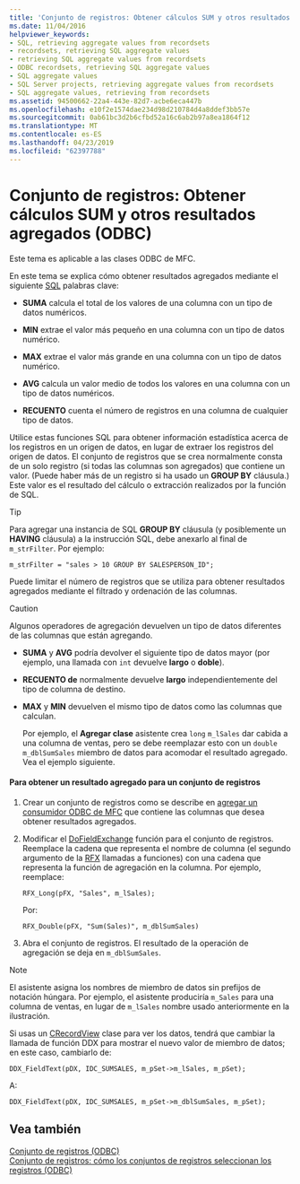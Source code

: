 ```yaml
---
title: 'Conjunto de registros: Obtener cálculos SUM y otros resultados agregados (ODBC)'
ms.date: 11/04/2016
helpviewer_keywords:
- SQL, retrieving aggregate values from recordsets
- recordsets, retrieving SQL aggregate values
- retrieving SQL aggregate values from recordsets
- ODBC recordsets, retrieving SQL aggregate values
- SQL aggregate values
- SQL Server projects, retrieving aggregate values from recordsets
- SQL aggregate values, retrieving from recordsets
ms.assetid: 94500662-22a4-443e-82d7-acbe6eca447b
ms.openlocfilehash: e10f2e1574dae234d98d210784d4a8ddef3bb57e
ms.sourcegitcommit: 0ab61bc3d2b6cfbd52a16c6ab2b97a8ea1864f12
ms.translationtype: MT
ms.contentlocale: es-ES
ms.lasthandoff: 04/23/2019
ms.locfileid: "62397788"
---
```

# <a name="recordset-obtaining-sums-and-other-aggregate-results-odbc"></a>Conjunto de registros: Obtener cálculos SUM y otros resultados agregados (ODBC)

Este tema es aplicable a las clases ODBC de MFC.

En este tema se explica cómo obtener resultados agregados mediante el siguiente [SQL](../../data/odbc/sql.md) palabras clave:

- **SUMA** calcula el total de los valores de una columna con un tipo de datos numéricos.

- **MIN** extrae el valor más pequeño en una columna con un tipo de datos numérico.

- **MAX** extrae el valor más grande en una columna con un tipo de datos numérico.

- **AVG** calcula un valor medio de todos los valores en una columna con un tipo de datos numéricos.

- **RECUENTO** cuenta el número de registros en una columna de cualquier tipo de datos.

Utilice estas funciones SQL para obtener información estadística acerca de los registros en un origen de datos, en lugar de extraer los registros del origen de datos. El conjunto de registros que se crea normalmente consta de un solo registro (si todas las columnas son agregados) que contiene un valor. (Puede haber más de un registro si ha usado un **GROUP BY** cláusula.) Este valor es el resultado del cálculo o extracción realizados por la función de SQL.

> [!TIP]
>  Para agregar una instancia de SQL **GROUP BY** cláusula (y posiblemente un **HAVING** cláusula) a la instrucción SQL, debe anexarlo al final de `m_strFilter`. Por ejemplo:

```
m_strFilter = "sales > 10 GROUP BY SALESPERSON_ID";
```

Puede limitar el número de registros que se utiliza para obtener resultados agregados mediante el filtrado y ordenación de las columnas.

> [!CAUTION]
>  Algunos operadores de agregación devuelven un tipo de datos diferentes de las columnas que están agregando.

- **SUMA** y **AVG** podría devolver el siguiente tipo de datos mayor (por ejemplo, una llamada con `int` devuelve **largo** o **doble**).

- **RECUENTO de** normalmente devuelve **largo** independientemente del tipo de columna de destino.

- **MAX** y **MIN** devuelven el mismo tipo de datos como las columnas que calculan.

     Por ejemplo, el **Agregar clase** asistente crea `long` `m_lSales` dar cabida a una columna de ventas, pero se debe reemplazar esto con un `double m_dblSumSales` miembro de datos para acomodar el resultado agregado. Vea el ejemplo siguiente.

#### <a name="to-obtain-an-aggregate-result-for-a-recordset"></a>Para obtener un resultado agregado para un conjunto de registros

1. Crear un conjunto de registros como se describe en [agregar un consumidor ODBC de MFC](../../mfc/reference/adding-an-mfc-odbc-consumer.md) que contiene las columnas que desea obtener resultados agregados.

1. Modificar el [DoFieldExchange](../../mfc/reference/crecordset-class.md#dofieldexchange) función para el conjunto de registros. Reemplace la cadena que representa el nombre de columna (el segundo argumento de la [RFX](../../data/odbc/record-field-exchange-using-rfx.md) llamadas a funciones) con una cadena que representa la función de agregación en la columna. Por ejemplo, reemplace:

    ```
    RFX_Long(pFX, "Sales", m_lSales);
    ```

     Por:

    ```
    RFX_Double(pFX, "Sum(Sales)", m_dblSumSales)
    ```

1. Abra el conjunto de registros. El resultado de la operación de agregación se deja en `m_dblSumSales`.

> [!NOTE]
>  El asistente asigna los nombres de miembro de datos sin prefijos de notación húngara. Por ejemplo, el asistente produciría `m_Sales` para una columna de ventas, en lugar de `m_lSales` nombre usado anteriormente en la ilustración.

Si usas un [CRecordView](../../mfc/reference/crecordview-class.md) clase para ver los datos, tendrá que cambiar la llamada de función DDX para mostrar el nuevo valor de miembro de datos; en este caso, cambiarlo de:

```
DDX_FieldText(pDX, IDC_SUMSALES, m_pSet->m_lSales, m_pSet);
```

A:

```
DDX_FieldText(pDX, IDC_SUMSALES, m_pSet->m_dblSumSales, m_pSet);
```

## <a name="see-also"></a>Vea también

[Conjunto de registros (ODBC)](../../data/odbc/recordset-odbc.md)<br/>
[Conjunto de registros: cómo los conjuntos de registros seleccionan los registros (ODBC)](../../data/odbc/recordset-how-recordsets-select-records-odbc.md)